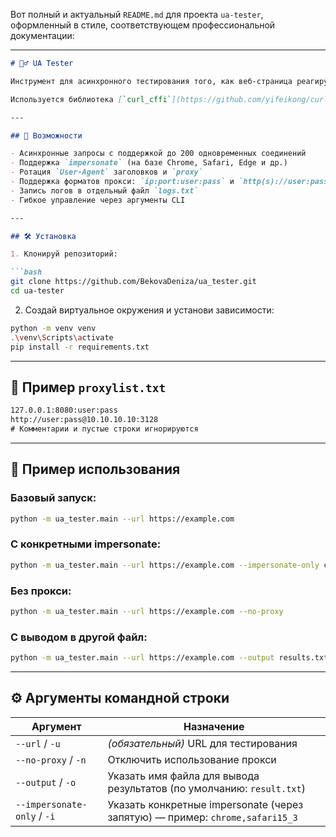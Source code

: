 Вот полный и актуальный `README.md` для проекта `ua-tester`, оформленный в стиле, соответствующем профессиональной документации:

---

````markdown
# 🕵️‍♂️ UA Tester

Инструмент для асинхронного тестирования того, как веб-страница реагирует на различные комбинации **User-Agent**, **impersonate**-режимов и **прокси**.

Используется библиотека [`curl_cffi`](https://github.com/yifeikong/curl_cffi) с поддержкой `impersonate`, а также `asyncio` для высокой параллельности запросов.

---

## 🚀 Возможности

- Асинхронные запросы с поддержкой до 200 одновременных соединений
- Поддержка `impersonate` (на базе Chrome, Safari, Edge и др.)
- Ротация `User-Agent` заголовков и `proxy`
- Поддержка форматов прокси: `ip:port:user:pass` и `http(s)://user:pass@ip:port`
- Запись логов в отдельный файл `logs.txt`
- Гибкое управление через аргументы CLI

---

## 🛠 Установка

1. Клонируй репозиторий:

```bash
git clone https://github.com/BekovaDeniza/ua_tester.git
cd ua-tester
````

2. Создай виртуальное окружения и установи зависимости:

```bash
python -m venv venv
.\venv\Scripts\activate
pip install -r requirements.txt
```

---

## 📄 Пример `proxylist.txt`

```txt
127.0.0.1:8080:user:pass
http://user:pass@10.10.10.10:3128
# Комментарии и пустые строки игнорируются
```

---

## 🧪 Пример использования

### Базовый запуск:

```bash
python -m ua_tester.main --url https://example.com
```

### С конкретными impersonate:

```bash
python -m ua_tester.main --url https://example.com --impersonate-only chrome,safari15_3
```

### Без прокси:

```bash
python -m ua_tester.main --url https://example.com --no-proxy
```

### С выводом в другой файл:

```bash
python -m ua_tester.main --url https://example.com --output results.txt
```

---

## ⚙️ Аргументы командной строки

| Аргумент                    | Назначение                                                                   |
| --------------------------- | ---------------------------------------------------------------------------- |
| `--url` / `-u`              | *(обязательный)* URL для тестирования                                        |
| `--no-proxy` / `-n`         | Отключить использование прокси                                               |
| `--output` / `-o`           | Указать имя файла для вывода результатов (по умолчанию: `result.txt`)        |
| `--impersonate-only` / `-i` | Указать конкретные impersonate (через запятую) — пример: `chrome,safari15_3` |


